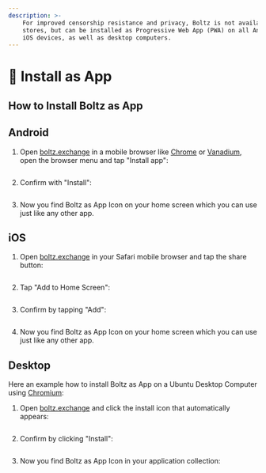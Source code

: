 ```yaml
---
description: >-
    For improved censorship resistance and privacy, Boltz is not available in app
    stores, but can be installed as Progressive Web App (PWA) on all Android and
    iOS devices, as well as desktop computers.
---
```


# 📲 Install as App

## How to Install Boltz as App

## Android

1. Open [boltz.exchange](https://boltz.exchange) in a mobile browser like [Chrome](https://www.google.com/chrome/) or [Vanadium](https://github.com/GrapheneOS/Vanadium), open the browser menu and tap "Install app":

<figure><img src=".gitbook/assets/android-0.jpeg" alt=""><figcaption></figcaption></figure>

2. Confirm with "Install":

<figure><img src=".gitbook/assets/android-1.jpeg" alt=""><figcaption></figcaption></figure>

3. Now you find Boltz as App Icon on your home screen which you can use just like any other app.

## iOS

1. Open [boltz.exchange](https://boltz.exchange) in your Safari mobile browser and tap the share button:

<figure><img src=".gitbook/assets/ios-0.jpeg" alt=""><figcaption></figcaption></figure>

2. Tap "Add to Home Screen":

<figure><img src=".gitbook/assets/ios-1.jpeg" alt=""><figcaption></figcaption></figure>

3. Confirm by tapping "Add":

<figure><img src=".gitbook/assets/ios-2.jpeg" alt=""><figcaption></figcaption></figure>

4. Now you find Boltz as App Icon on your home screen which you can use just like any other app.

## Desktop

Here an example how to install Boltz as App on a Ubuntu Desktop Computer using [Chromium](https://www.chromium.org/Home/):

1. Open [boltz.exchange](https://boltz.exchange) and click the install icon that automatically appears:

<figure><img src=".gitbook/assets/desktop-0.png" alt=""><figcaption></figcaption></figure>

2. Confirm by clicking "Install":

<figure><img src=".gitbook/assets/desktop-1.png" alt=""><figcaption></figcaption></figure>

3. Now you find Boltz as App Icon in your application collection:

<figure><img src=".gitbook/assets/desktop-2.png" alt=""><figcaption></figcaption></figure>
